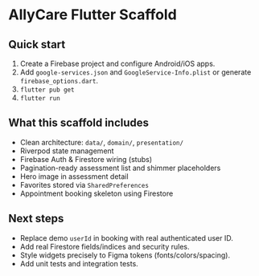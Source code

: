 # AllyCare Flutter Scaffold

## Quick start
1. Create a Firebase project and configure Android/iOS apps.
2. Add `google-services.json` and `GoogleService-Info.plist` or generate `firebase_options.dart`.
3. `flutter pub get`
4. `flutter run`

## What this scaffold includes
- Clean architecture: `data/`, `domain/`, `presentation/`
- Riverpod state management
- Firebase Auth & Firestore wiring (stubs)
- Pagination-ready assessment list and shimmer placeholders
- Hero image in assessment detail
- Favorites stored via `SharedPreferences`
- Appointment booking skeleton using Firestore

## Next steps
- Replace demo `userId` in booking with real authenticated user ID.
- Add real Firestore fields/indices and security rules.
- Style widgets precisely to Figma tokens (fonts/colors/spacing).
- Add unit tests and integration tests.
